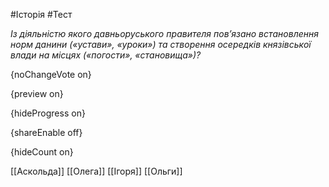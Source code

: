 #Історія #Тест

*Із діяльністю якого давньоруського правителя пов’язано встановлення норм  данини («устави», «уроки») та створення осередків князівської влади на  місцях («погости», «становища»)?*

{noChangeVote on}

{preview on}

{hideProgress on}

{shareEnable off}

{hideCount on}

[[Аскольда]]
[[Олега]]
[[Ігоря]]
[[Ольги]]
